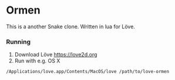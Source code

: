 # Ormen

This is a another Snake clone. Written in lua for Löve.

### Running
1. Download Löve https://love2d.org
2. Run with e.g. OS X
```
/Applications/love.app/Contents/MacOS/love /path/to/love-ormen
```